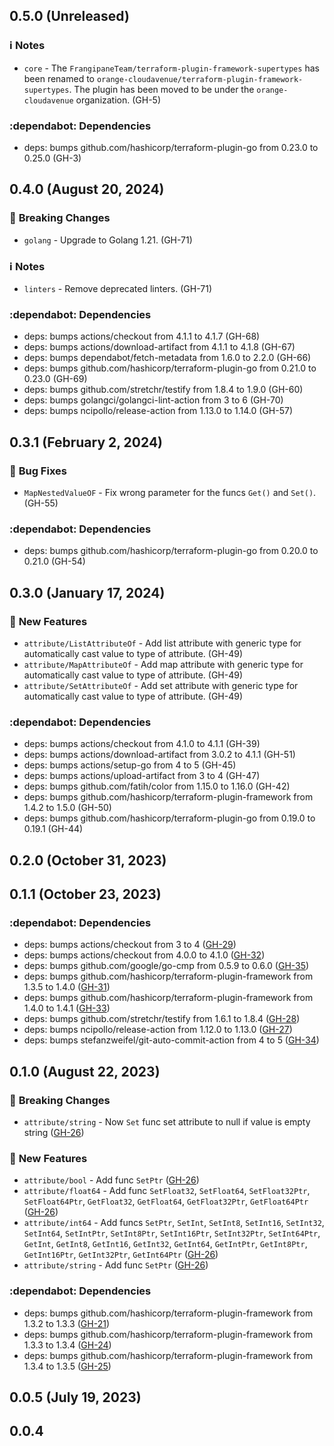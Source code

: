 ## 0.5.0 (Unreleased)
### :information_source: **Notes**

* `core` - The `FrangipaneTeam/terraform-plugin-framework-supertypes`  has been renamed to `orange-cloudavenue/terraform-plugin-framework-supertypes`. The plugin has been moved to be under the `orange-cloudavenue` organization. (GH-5)

### :dependabot: **Dependencies**

* deps: bumps github.com/hashicorp/terraform-plugin-go from 0.23.0 to 0.25.0 (GH-3)

## 0.4.0 (August 20, 2024)
### :rotating_light: **Breaking Changes**

* `golang` - Upgrade to Golang 1.21. (GH-71)
### :information_source: **Notes**

* `linters` - Remove deprecated linters. (GH-71)

### :dependabot: **Dependencies**

* deps: bumps actions/checkout from 4.1.1 to 4.1.7 (GH-68)
* deps: bumps actions/download-artifact from 4.1.1 to 4.1.8 (GH-67)
* deps: bumps dependabot/fetch-metadata from 1.6.0 to 2.2.0 (GH-66)
* deps: bumps github.com/hashicorp/terraform-plugin-go from 0.21.0 to 0.23.0 (GH-69)
* deps: bumps github.com/stretchr/testify from 1.8.4 to 1.9.0 (GH-60)
* deps: bumps golangci/golangci-lint-action from 3 to 6 (GH-70)
* deps: bumps ncipollo/release-action from 1.13.0 to 1.14.0 (GH-57)

## 0.3.1 (February  2, 2024)

### :bug: **Bug Fixes**

* `MapNestedValueOF` - Fix wrong parameter for the funcs `Get()` and `Set()`. (GH-55)

### :dependabot: **Dependencies**

* deps: bumps github.com/hashicorp/terraform-plugin-go from 0.20.0 to 0.21.0 (GH-54)

## 0.3.0 (January 17, 2024)

### :rocket: **New Features**

* `attribute/ListAttributeOf` - Add list attribute with generic type for automatically cast value to type of attribute. (GH-49)
* `attribute/MapAttributeOf` - Add map attribute with generic type for automatically cast value to type of attribute. (GH-49)
* `attribute/SetAttributeOf` - Add set attribute with generic type for automatically cast value to type of attribute. (GH-49)

### :dependabot: **Dependencies**

* deps: bumps actions/checkout from 4.1.0 to 4.1.1 (GH-39)
* deps: bumps actions/download-artifact from 3.0.2 to 4.1.1 (GH-51)
* deps: bumps actions/setup-go from 4 to 5 (GH-45)
* deps: bumps actions/upload-artifact from 3 to 4 (GH-47)
* deps: bumps github.com/fatih/color from 1.15.0 to 1.16.0 (GH-42)
* deps: bumps github.com/hashicorp/terraform-plugin-framework from 1.4.2 to 1.5.0 (GH-50)
* deps: bumps github.com/hashicorp/terraform-plugin-go from 0.19.0 to 0.19.1 (GH-44)

## 0.2.0 (October 31, 2023)
## 0.1.1 (October 23, 2023)

### :dependabot: **Dependencies**

* deps: bumps actions/checkout from 3 to 4 ([GH-29](https://github.com/orange-cloudavenue/terraform-provider-cloudavenue/issues/29))
* deps: bumps actions/checkout from 4.0.0 to 4.1.0 ([GH-32](https://github.com/orange-cloudavenue/terraform-provider-cloudavenue/issues/32))
* deps: bumps github.com/google/go-cmp from 0.5.9 to 0.6.0 ([GH-35](https://github.com/orange-cloudavenue/terraform-provider-cloudavenue/issues/35))
* deps: bumps github.com/hashicorp/terraform-plugin-framework from 1.3.5 to 1.4.0 ([GH-31](https://github.com/orange-cloudavenue/terraform-provider-cloudavenue/issues/31))
* deps: bumps github.com/hashicorp/terraform-plugin-framework from 1.4.0 to 1.4.1 ([GH-33](https://github.com/orange-cloudavenue/terraform-provider-cloudavenue/issues/33))
* deps: bumps github.com/stretchr/testify from 1.6.1 to 1.8.4 ([GH-28](https://github.com/orange-cloudavenue/terraform-provider-cloudavenue/issues/28))
* deps: bumps ncipollo/release-action from 1.12.0 to 1.13.0 ([GH-27](https://github.com/orange-cloudavenue/terraform-provider-cloudavenue/issues/27))
* deps: bumps stefanzweifel/git-auto-commit-action from 4 to 5 ([GH-34](https://github.com/orange-cloudavenue/terraform-provider-cloudavenue/issues/34))

## 0.1.0 (August 22, 2023)
### :rotating_light: **Breaking Changes**

* `attribute/string` - Now `Set` func set attribute to null if value is empty string ([GH-26](https://github.com/orange-cloudavenue/terraform-provider-cloudavenue/issues/26))

### :rocket: **New Features**

* `attribute/bool` - Add func `SetPtr` ([GH-26](https://github.com/orange-cloudavenue/terraform-provider-cloudavenue/issues/26))
* `attribute/float64` - Add func `SetFloat32`, `SetFloat64`, `SetFloat32Ptr`, `SetFloat64Ptr`, `GetFloat32`, `GetFloat64`, `GetFloat32Ptr`, `GetFloat64Ptr` ([GH-26](https://github.com/orange-cloudavenue/terraform-provider-cloudavenue/issues/26))
* `attribute/int64` - Add funcs `SetPtr`, `SetInt`, `SetInt8`, `SetInt16`, `SetInt32`, `SetInt64`, `SetIntPtr`, `SetInt8Ptr`, `SetInt16Ptr`, `SetInt32Ptr`, `SetInt64Ptr`, `GetInt`, `GetInt8`, `GetInt16`, `GetInt32`, `GetInt64`, `GetIntPtr`, `GetInt8Ptr`, `GetInt16Ptr`, `GetInt32Ptr`, `GetInt64Ptr` ([GH-26](https://github.com/orange-cloudavenue/terraform-provider-cloudavenue/issues/26))
* `attribute/string` - Add func `SetPtr` ([GH-26](https://github.com/orange-cloudavenue/terraform-provider-cloudavenue/issues/26))

### :dependabot: **Dependencies**

* deps: bumps github.com/hashicorp/terraform-plugin-framework from 1.3.2 to 1.3.3 ([GH-21](https://github.com/orange-cloudavenue/terraform-provider-cloudavenue/issues/21))
* deps: bumps github.com/hashicorp/terraform-plugin-framework from 1.3.3 to 1.3.4 ([GH-24](https://github.com/orange-cloudavenue/terraform-provider-cloudavenue/issues/24))
* deps: bumps github.com/hashicorp/terraform-plugin-framework from 1.3.4 to 1.3.5 ([GH-25](https://github.com/orange-cloudavenue/terraform-provider-cloudavenue/issues/25))

## 0.0.5 (July 19, 2023)

## 0.0.4

